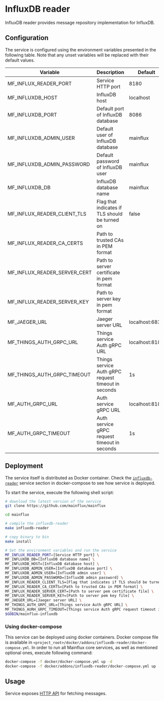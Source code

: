 # InfluxDB reader

InfluxDB reader provides message repository implementation for InfluxDB.

## Configuration

The service is configured using the environment variables presented in the
following table. Note that any unset variables will be replaced with their
default values.

| Variable                     | Description                                         | Default        |
|------------------------------|-----------------------------------------------------|----------------|
| MF_INFLUX_READER_PORT        | Service HTTP port                                   | 8180           |
| MF_INFLUXDB_HOST             | InfluxDB host                                       | localhost      |
| MF_INFLUXDB_PORT             | Default port of InfluxDB database                   | 8086           |
| MF_INFLUXDB_ADMIN_USER       | Default user of InfluxDB database                   | mainflux       |
| MF_INFLUXDB_ADMIN_PASSWORD   | Default password of InfluxDB user                   | mainflux       |
| MF_INFLUXDB_DB               | InfluxDB database name                              | mainflux       |
| MF_INFLUX_READER_CLIENT_TLS  | Flag that indicates if TLS should be turned on      | false          |
| MF_INFLUX_READER_CA_CERTS    | Path to trusted CAs in PEM format                   |                |
| MF_INFLUX_READER_SERVER_CERT | Path to server certificate in pem format            |                |
| MF_INFLUX_READER_SERVER_KEY  | Path to server key in pem format                    |                |
| MF_JAEGER_URL                | Jaeger server URL                                   | localhost:6831 |
| MF_THINGS_AUTH_GRPC_URL      | Things service Auth gRPC URL                        | localhost:8183 |
| MF_THINGS_AUTH_GRPC_TIMEOUT  | Things service Auth gRPC request timeout in seconds | 1s             |
| MF_AUTH_GRPC_URL             | Auth service gRPC URL                               | localhost:8181 |
| MF_AUTH_GRPC_TIMEOUT         | Auth service gRPC request timeout in seconds        | 1s             |


## Deployment

The service itself is distributed as Docker container. Check the [`influxdb-reader`](https://github.com/mainflux/mainflux/blob/master/docker/addons/influxdb-reader/docker-compose.yml#L17-L40) service section in docker-compose to see how service is deployed.

To start the service, execute the following shell script:

```bash
# download the latest version of the service
git clone https://github.com/mainflux/mainflux

cd mainflux

# compile the influxdb-reader
make influxdb-reader

# copy binary to bin
make install

# Set the environment variables and run the service
MF_INFLUX_READER_PORT=[Service HTTP port] \
MF_INFLUXDB_DB=[InfluxDB database name] \
MF_INFLUXDB_HOST=[InfluxDB database host] \
MF_INFLUXDB_ADMIN_USER=[InfluxDB database port] \
MF_INFLUXDB_ADMIN_USER=[InfluxDB admin user] \
MF_INFLUXDB_ADMIN_PASSWORD=[InfluxDB admin password] \
MF_INFLUX_READER_CLIENT_TLS=[Flag that indicates if TLS should be turned on] \
MF_INFLUX_READER_CA_CERTS=[Path to trusted CAs in PEM format] \
MF_INFLUX_READER_SERVER_CERT=[Path to server pem certificate file] \
MF_INFLUX_READER_SERVER_KEY=[Path to server pem key file] \
MF_JAEGER_URL=[Jaeger server URL] \
MF_THINGS_AUTH_GRPC_URL=[Things service Auth gRPC URL] \
MF_THINGS_AURH_GRPC_TIMEOUT=[Things service Auth gRPC request timeout in seconds] \
$GOBIN/mainflux-influxdb

```

### Using docker-compose

This service can be deployed using docker containers. Docker compose file is
available in `<project_root>/docker/addons/influxdb-reader/docker-compose.yml`.
In order to run all Mainflux core services, as well as mentioned optional ones,
execute following command:

```bash
docker-compose -f docker/docker-compose.yml up -d
docker-compose -f docker/addons/influxdb-reader/docker-compose.yml up -d
```

## Usage

Service exposes [HTTP API](https://api.mainflux.io/?urls.primaryName=readers-openapi.yml) for fetching messages.

[doc]: https://docs.mainflux.io
